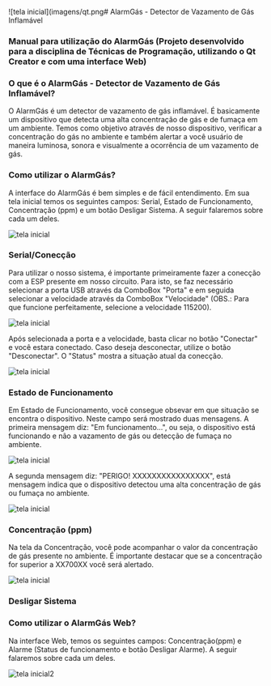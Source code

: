 ![tela inicial](imagens/qt.png# AlarmGás - Detector de Vazamento de Gás Inflamável
### Manual para utilização do AlarmGás (Projeto desenvolvido para a disciplina de Técnicas de Programação, utilizando o Qt Creator e com uma interface Web)

### O que é o AlarmGás - Detector de Vazamento de Gás Inflamável?

O AlarmGás é um detector de vazamento de gás inflamável. É basicamente um dispositivo que detecta uma alta concentração de gás e de fumaça em um ambiente. Temos como objetivo através de nosso dispositivo, verificar a concentração do gás no ambiente e também alertar a você usuário de maneira luminosa, sonora e visualmente a ocorrência de um vazamento de gás.

### Como utilizar o AlarmGás?

A interface do AlarmGás é bem simples e de fácil entendimento. Em sua tela inicial temos os seguintes campos: Serial, Estado de Funcionamento, Concentração (ppm) e um botão Desligar Sistema. A seguir falaremos sobre cada um deles.

![tela inicial](imagens/qt.png)

### Serial/Conecção

Para utilizar o nosso sistema, é importante primeiramente fazer a conecção com a ESP presente em nosso circuito. Para isto, se faz necessário selecionar a porta USB através da ComboBox "Porta" e em seguida selecionar a velocidade através da ComboBox "Velocidade" (OBS.: Para que funcione perfeitamente, selecione a velocidade 115200).

![tela inicial](imagens/qt.png)

Após selecionada a porta e a velocidade, basta clicar no botão "Conectar" e você estara conectado. Caso deseja desconectar, utilize o botão "Desconectar". O "Status" mostra a situação atual da conecção.

![tela inicial](imagens/qt.png)

### Estado de Funcionamento

Em Estado de Funcionamento, você consegue obsevar em que situação se encontra o dispositivo. Neste campo será mostrado duas mensagens. A primeira mensagem diz: "Em funcionamento...", ou seja, o dispositivo está funcionando e não a vazamento de gás ou detecção de fumaça no ambiente.

![tela inicial](imagens/qt.png)

A segunda mensagem diz: "PERIGO! XXXXXXXXXXXXXXXX", está mensagem indica que o dispositivo detectou uma alta concentração de gás ou fumaça no ambiente.

![tela inicial](imagens/qt.png)

### Concentração (ppm)

Na tela da Concentração, você pode acompanhar o valor da concentração de gás presente no ambiente. É importante destacar que se a concentração for superior a XX700XX você será alertado.

![tela inicial](imagens/qt.png)

### Desligar Sistema

### Como utilizar o AlarmGás Web?

Na interface Web, temos os seguintes campos: Concentração(ppm) e Alarme (Status de funcionamento e botão Desligar Alarme). A seguir falaremos sobre cada um deles.

![tela inicial2](imagens/web.PNG)
